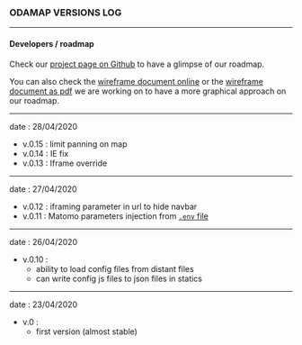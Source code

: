 ### ODAMAP VERSIONS LOG


-----------------

#### Developers / roadmap

Check our [project page on Github][kanban] to have a glimpse of our roadmap. 

You can also check the [wireframe document online][wireframe_slides] or the [wireframe document as pdf][wireframe_pdf] we are working on to have a more graphical approach on our roadmap. 

[kanban]: https://github.com/etalab/dashboard-aides-entreprises/projects/1 
[wireframe_slides]: https://docs.google.com/presentation/d/1j_0xaJzPIjmuDSQG-nNYzADad4pFaf8E3VBkggFu1FY/edit?usp=sharing
[wireframe_pdf]: ../screenshots/DASHBOARD_WIREFRAME_v.1.0-2.0.pdf

-----------------
date : 28/04/2020

- v.0.15 : limit panning on map
- v.0.14 : IE fix
- v.0.13 : Iframe override

-----------------
date : 27/04/2020

- v.0.12 : iframing parameter in url to hide navbar
- v.0.11 : Matomo parameters injection from [`.env` file](.envExample)

-----------------
date : 26/04/2020

- v.0.10 : 
  - ability to load config files from distant files
  - can write config js files to json files in statics

-----------------
date : 23/04/2020

- v.0 :
  - first version (almost stable)